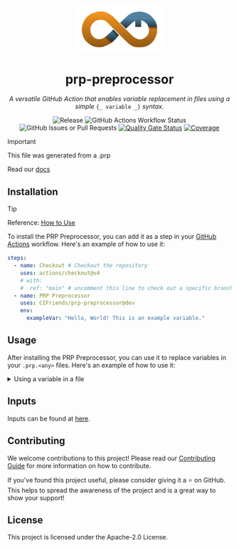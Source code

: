 <div align="center">
<a href="https://github.com/CIFriends">
    <img src="https://raw.githubusercontent.com/CIFriends/brandkit/main/no-bg/cifriends.svg" alt="Logo" width="200px">
</a>

# prp-preprocessor

_A versatile GitHub Action that enables variable replacement in files using a simple_ `{_ variable _}` _syntax._

![Release](https://img.shields.io/github/v/release/CIFriends/prp-preprocessor?include_prereleases&sort=semver&logo=github)
![GitHub Actions Workflow Status](https://img.shields.io/github/actions/workflow/status/cifriends/prp-preprocessor/ci.yml?logo=github)
![GitHub Issues or Pull Requests](https://img.shields.io/github/issues/cifriends/prp-preprocessor?logo=github)
[![Quality Gate Status](https://sonarcloud.io/api/project_badges/measure?project=CIFriends_prp-preprocessor&metric=alert_status)](https://sonarcloud.io/summary/new_code?id=CIFriends_prp-preprocessor)
[![Coverage](https://sonarcloud.io/api/project_badges/measure?project=CIFriends_prp-preprocessor&metric=coverage)](https://sonarcloud.io/summary/new_code?id=CIFriends_prp-preprocessor)
</div>

> [!IMPORTANT]
> This file was generated from a .prp
>
> Read our [docs](https://github.com/CIFriends/prp-preprocessor/wiki)

## Installation

> [!TIP]
> Reference: [How to Use](https://github.com/CIFriends/prp-preprocessor/wiki/How-to-Use)

To install the PRP Preprocessor, you can add it as a step in your [GitHub Actions](https://github.com/features/actions)
workflow.
Here's an example of how to
use it:

```yml
steps:
  - name: Checkout # Checkout the repository
    uses: actions/checkout@v4
    # with:
    #  ref: "main" # uncomment this line to check out a specific branch
  - name: PRP Preprocessor
    uses: CIFriends/prp-preprocessor@dev
    env:
      exampleVar: "Hello, World! This is an example variable."
```

## Usage

After installing the PRP Preprocessor, you can use it to replace variables in your `.prp.<any>` files.
Here's an example of how to
use it:

<details>
<summary>Using a variable in a file</summary>

`example.prp.json`
```json
{
  "name": "{_ exampleVar _}"
}
```

Output:

`example.json`
```json
{
  "name": "Hello, World! This is an example variable."
}
```
</details>

## Inputs

Inputs can be found at [here](https://github.com/CIFriends/prp-preprocessor/wiki/Inputs).

## Contributing

We welcome contributions to this project! Please read our [Contributing Guide](CONTRIBUTING.md) for more information on
how to contribute.

If you've found this project useful, please consider giving it a ⭐ on GitHub.
This helps to spread the awareness of the
project and is a great way to show your support!

## License

This project is licensed under the Apache-2.0 License.
